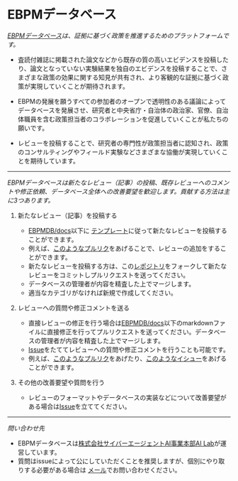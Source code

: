 # EBPMデータベース


*[EBPMデータベース](https://cyberagentailab.github.io/EBPMDB/)は、証拠に基づく政策を推進するためのプラットフォームです。*

- 査読付雑誌に掲載された論文などから既存の質の高いエビデンスを投稿したり、論文となっていない実験結果を独自のエビデンスを投稿することで、さまざまな政策の効果に関する知見が共有され、より客観的な証拠に基づく政策が実現していくことが期待されます。

- EBPMの発展を願うすべての参加者のオープンで透明性のある議論によってデータベースを発展させ、研究者と中央省庁・自治体の政治家、官僚、自治体職員を含む政策担当者のコラボレーションを促進していくことが私たちの願いです。

- レビューを投稿することで、研究者の専門性が政策担当者に認知され、政策のコンサルティングやフィールド実験などさまざまな協働が実現していくことを期待しています。

-------------

*EBPMデータベースは新たなレビュー（記事）の投稿、既存レビューへのコメントや修正依頼、データベース全体への改善要望を歓迎します。貢献する方法は主に3つあります。*

1. 新たなレビュー（記事）を投稿する
    - [EBPMDB/docs](https://github.com/CyberAgentAILab/EBPMDB/tree/main/docs)以下に [テンプレート](https://github.com/CyberAgentAILab/EBPMDB/blob/main/template.md)に従って新たなレビューを投稿することができます。
    - 例えば、[このようなプルリク](https://github.com/CyberAgentAILab/EBPMDB/pull/30)をあげることで、レビューの追加をすることができます。
    - 新たなレビューを投稿する方は、この[レポジトリ](https://github.com/CyberAgentAILab/ebpmdb)をフォークして新たなレビューをコミットしプルリクエストを送ってください。
    - データベースの管理者が内容を精査した上でマージします。
    - 適当なカテゴリがなければ新規で作成してください。

1. レビューへの質問や修正コメントを送る
   - 直接レビューの修正を行う場合は[EBPMDB/docs](https://github.com/CyberAgentAILab/EBPMDB/tree/main/docs)以下のmarkdownファイルに直接修正を行ってプルリクエストを送ってください。データベースの管理者が内容を精査した上でマージします。
   - [Issue](https://github.com/CyberAgentAILab/EBPMDB/issues)をたててレビューへの質問や修正コメントを行うことも可能です。
   - 例えば、[このようなプルリク](https://github.com/CyberAgentAILab/EBPMDB/pull/6)をあげたり、[このようなイシュー](https://github.com/CyberAgentAILab/EBPMDB/issues/21)をあげることができます。

1. その他の改善要望や質問を行う
    - レビューのフォーマットやデータベースの実装などについて改善要望がある場合は[Issue](https://github.com/CyberAgentAILab/EBPMDB/issues)を立ててください。

----
*問い合わせ先*
- EBPMデータベースは[株式会社サイバーエージェントAI事業本部AI Lab](https://cyberagent.ai/ailab/)が運営しています。
- 質問はissueによって公にしていただくことを推奨しますが、個別にやり取りする必要がある場合は [メール](<mailto:ebpm@cyberagent.co.jp>)でお問い合わせください。
